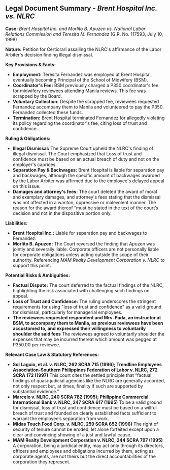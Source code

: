 ## Legal Document Summary - *Brent Hospital Inc. vs. NLRC*

**Case:** *Brent Hospital Inc. and Morlito B. Apuzen vs. National Labor Relations Commission and Teresita M. Fernandez* (G.R. No. 117593, July 10, 1998)

**Nature:** Petition for Certiorari assailing the NLRC's affirmance of the Labor Arbiter's decision finding illegal dismissal.

**Key Provisions & Facts:**

*   **Employment:** Teresita Fernandez was employed at Brent Hospital, eventually becoming Principal of the School of Midwifery (BSM).
*   **Coordinator's Fee:** BSM previously charged a P350 coordinator's fee for midwifery reviewees attending Manila reviews. This fee was scrapped by the Board.
*   **Voluntary Collection:** Despite the scrapped fee, reviewees requested Fernandez accompany them to Manila and volunteered to pay the P350. Fernandez collected these funds.
*   **Termination:** Brent Hospital terminated Fernandez for allegedly violating its policy regarding the coordinator's fee, citing loss of trust and confidence.

**Ruling & Obligations:**

*   **Illegal Dismissal:** The Supreme Court upheld the NLRC's finding of illegal dismissal. The Court emphasized that Loss of trust and confidence must be based on an actual breach of duty and not on the employer's caprices.
*   **Separation Pay & Backwages:** Brent Hospital is liable for separation pay and backwages, although the specific amount of backwages awarded by the Labor Arbiter was affirmed due to the employee's delayed appeal on this issue.
* **Damages and attorney's fees:** The court deleted the award of moral and exemplary damages, and attorney's fees stating that the dismissal was not affected in a wanton, oppressive or malevolent manner. The reason for the award thereof “must be stated in the text of the court’s decision and not in the dispositive portion only.

**Liabilities:**

*   **Brent Hospital Inc.:** Liable for separation pay and backwages to Fernandez.
*   **Morlito B. Apuzen:** The Court reversed the finding that Apuzen was jointly and severally liable. Corporate officers are not personally liable for corporate obligations unless acting outside the scope of their authority. Referencing *MAM Realty Development Corporation v. NLRC* to support this point.

**Potential Risks & Ambiguities:**

*   **Factual Dispute:** The court deferred to the factual findings of the NLRC, highlighting the risk associated with challenging such findings on appeal.
*   **Loss of Trust and Confidence:** The ruling underscores the stringent requirements for using "loss of trust and confidence" as a valid ground for dismissal, particularly for managerial employees.
* **The reviewees requested respondent and Mrs. Pada, an instructor at BSM, to accompany them to Manila, as previous reviewees have been accustomed to, and expressed their willingness to voluntarily shoulder the said fees** The reviewees agreed to voluntarily shoulder the expenses that may be incurred thereat which amount was pegged at P350.00 per reviewee.

**Relevant Case Law & Statutory References:**

*   **Sol Laguio, et al. v. NLRC, 262 SCRA 715 (1996); Trendline Employees Association-Southern Philippines Federation of Labor v. NLRC, 272 SCRA 172 (1997)** This court cites the settled principle that “factual findings of quasi-judicial agencies like the NLRC are generally accorded, not only respect but, at times, finality if such are supported by substantial evidence.”
*   **Marcelo v. NLRC, 240 SCRA 782 (1995); Philippine Commercial International Bank v. NLRC, 247 SCRA 617 (1995)** To be a valid ground for dismissal, loss of trust and confidence must be based on a willful breach of trust and founded on clearly established facts sufficient to warrant the employee’s separation from work.
*   **Midas Touch Food Corp. v. NLRC, 259 SCRA 652 (1996)** The right of security of tenure cannot be eroded, let alone forfeited except upon a clear and convincing showing of a just and lawful cause.
*   **MAM Realty Development Corporation v. NLRC, 244 SCRA 797 (1995)** A corporation, being a juridical entity, may act only through its directors, officers and employees and obligations incurred by them, acting as corporate agents, are not theirs but the direct accountabilities of the corporation they represent.

